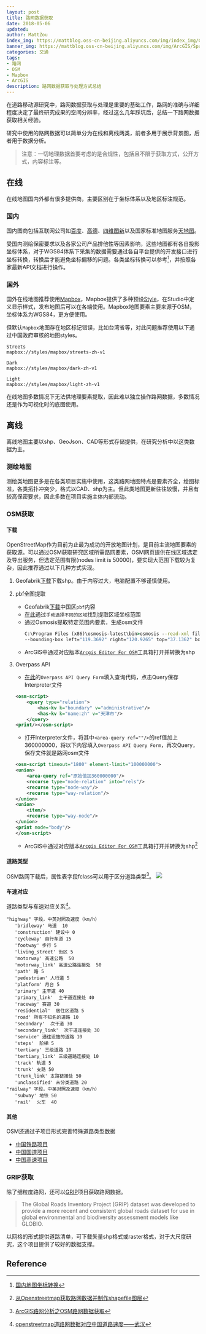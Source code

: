 ```yaml
---
layout: post
title: 路网数据获取
date: 2018-05-06
updated: 
author: MattZou
index_img: https://mattblog.oss-cn-beijing.aliyuncs.com/img/index_img/CycleLayer2.jpg/bg
banner_img: https://mattblog.oss-cn-beijing.aliyuncs.com/img/ArcGIS/Spatial-distribution-of-Chinas-OSM-road-network.png/bg
categories: 交通
tags:
- 路网
- OSM
- Mapbox
- ArcGIS
description: 路网数据获取与处理方式总结
---
```


在道路移动源研究中，路网数据获取与处理是重要的基础工作，路网的准确与详细程度决定了最终研究成果的空间分辨率，经过这么几年踩坑后，总结一下路网数据获取相关经验。

研究中使用的路网数据可以简单分为在线和离线两类，前者多用于展示背景图，后者用于数据分析。
> 注意：一切地理数据首要考虑的是合规性，包括且不限于获取方式，公开方式，内容标注等。

## 在线
在线地图国内外都有很多提供商，主要区别在于坐标体系以及地区标注规范。
### 国内
国内图商包括互联网公司如[百度](http://lbsyun.baidu.com/)、[高德](https://lbs.amap.com/)、[四维图新](https://nglp.autoai.com/docs/websdk/summary.html)以及国家标准地图服务[天地图](https://www.tianditu.gov.cn/)。

受国内测绘保密要求以及各家公司产品排他性等因素影响，这些地图都有各自投影坐标体系，对于WGS84体系下采集的数据需要通过各自平台提供的开发接口进行坐标转换，转换后才能避免坐标偏移的问题。各类坐标转换可以参考[^1]，并按照各家最新API文档进行操作。

### 国外
国外在线地图推荐使用[Mapbox](https://studio.mapbox.com/)，Mapbox提供了多种预设[Style](https://www.mapbox.com/gallery/)，在Studio中定义显示样式，发布地图后可以在各端使用。Mapbox地图要素主要来源于OSM，坐标体系为WGS84，更方便使用。

但默认`Mapbox`地图存在地区标记错误，比如台湾省等，对此问题推荐使用以下通过中国政府审核的地图styles。
```
Streets
mapbox://styles/mapbox/streets-zh-v1

Dark
mapbox://styles/mapbox/dark-zh-v1

Light
mapbox://styles/mapbox/light-zh-v1
```
在线地图多数情况下无法供地理要素提取，因此难以独立操作路网数据，多数情况还是作为可视化时的底图使用。

## 离线
离线地图主要以shp、GeoJson、CAD等形式存储提供，在研究分析中以这类数据为主。

### 测绘地图
测绘类地图更多是在各类项目实施中使用，这类路网地图特点是要素齐全，绘图标准，各类拓扑冲突少，格式以CAD、shp为主。但此类地图更新往往较慢，并且有较高保密要求，因此多数在项目实施主体内部流动。

### OSM获取
#### 下载
OpenStreetMap作为目前为止最为成功的开放地图计划，是目前主流地图要素的获取源。可以通过OSM获取研究区域所需路网要素，OSM网页提供在线区域选定及导出服务，但选定范围有限(nodes limit is 50000)，要实现大范围下载较为复杂，因此推荐通过以下几种方式实现。
1. Geofabrik[下载](http://download.geofabrik.de/asia/china.html)下载shp。由于内容过大，电脑配置不够谨慎使用。
   
2. pbf全图提取
   - Geofabrik[下载](http://download.geofabrik.de/asia/china.html)中国区`pbf`内容
   - [在此](https://www.openstreetmap.org/export#map=9/36.3914/120.3223)通过`手动选择不同的区域`找到提取区域坐标范围
   - 通过Osmosis提取特定范围内要素，生成osm文件
     ``` bat
     C:\Program Files (x86)\osmosis-latest\bin>osmosis --read-xml file= china-latest.osm 
     --bounding-box left="119.3692" right="120.9265" top="37.1362" bottom="35.5903" --write-xml file=qd.osm  
     ``` 
   - ArcGIS中通过对应版本[`Arcgis Editor For OSM`](https://www.esri.com/en-us/arcgis/products/arcgis-editor-for-openstreetmap)工具箱打开并转换为shp
  
3. Overpass API
   - [在此](http://www.overpass-api.de/query_form.html)的`Overpass API Query Form`填入查询代码，点击Query保存Interpreter文件
    ``` xml
    <osm-script>
        <query type="relation">
            <has-kv k="boundary" v="administrative"/>
            <has-kv k="name:zh" v="天津市"/>
        </query>
    <print/></osm-script>
    ```
    - 打开Interpreter文件，将其中`<area-query ref=""/>`的ref值加上360000000，将以下内容填入`Overpass API Query Form`，再次Query，保存文件就是路网osm文件
    ``` xml
    <osm-script timeout="1800" element-limit="100000000">
    <union>
        <area-query ref="原始值加360000000"/>
        <recurse type="node-relation" into="rels"/>
        <recurse type="node-way"/>
        <recurse type="way-relation"/>
    </union>
    <union>
        <item/>
        <recurse type="way-node"/>
    </union>
    <print mode="body"/>
    </osm-script>
    ```
    - ArcGIS中通过对应版本[`Arcgis Editor For OSM`](https://www.esri.com/en-us/arcgis/products/arcgis-editor-for-openstreetmap)工具箱打开并转换为shp[^2]

#### 道路类型
OSM路网下载后，属性表字段fclass可以用于区分道路类型[^3]。
![](https://mattblog.oss-cn-beijing.aliyuncs.com/img/ArcGIS/OSMType.webp)

#### 车速对应
道路类型与车速对应关系[^4]。
```
"highway" 字段，中英对照及速度（km/h）
   'bridleway' 马道  10
   'construction' 建设中 0
   'cycleway' 自行车道 15
   'footway' 步行 5
   'living_street' 街区 5
   'motorway' 高速公路  50
   'motorway_link' 高速公路连接处  50 
   'path' 路 5
   'pedestrian' 人行道 5
   'platform' 月台 5
   'primary' 主干道 40
   'primary_link'  主干道连接处 40 
   'raceway' 赛道 30
   'residential'  居住区道路 5
   'road' 所有不知名的道路 10
   'secondary'  次干道 30
   'secondary_link'  次干道连接处 30
   'service' 通往设施的道路 10
   'steps'  阶梯 5 
   'tertiary' 三级道路 10
   'tertiary_link' 三级道路连接处 10
   'track' 轨道 5
   'trunk' 支路 50
   'trunk_link' 支路链接处 50
   'unclassified' 未分类道路 20
"railway" 字段，中英对照及速度（km/h）
   'subway' 地铁 50
   'rail'  火车  40
```
#### 其他
OSM还通过子项目形式完善特殊道路类型数据
- [中国铁路项目](https://wiki.openstreetmap.org/wiki/China_Railways)
- [中国国道项目](https://wiki.openstreetmap.org/wiki/China_National_Highway)
- [中国高速项目](https://wiki.openstreetmap.org/wiki/Expressways_of_China)

### GRIP获取
除了细粒度路网，还可以[GRIP](https://www.globio.info/download-grip-dataset)项目获取路网数据。
> The Global Roads Inventory Project (GRIP) dataset was developed to provide a more recent and consistent global roads dataset for use in global environmental and biodiversity assessment models like GLOBIO.

以网格的形式提供道路清单，可下载矢量shp格式或raster格式，对于大尺度研究，这个项目提供了较好的数据支撑。




## Reference
[^1]: [国内地图坐标转换](https://mattzou.com/2019/03/25/Python-%E5%9D%90%E6%A0%87%E8%BD%AC%E6%8D%A2/)
[^2]: [从Openstreetmap获取路网数据并制作shapefile图层](https://zhuanlan.zhihu.com/p/141740446)
[^3]: [ArcGIS路网分析之OSM路网数据获取](https://www.bilibili.com/read/cv9256335/)
[^4]: [openstreetmap道路网数据对应中国道路速度——武汉](https://blog.csdn.net/u011994016/article/details/56831190)